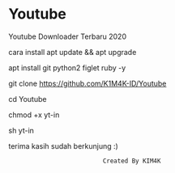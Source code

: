 # Youtube

Youtube Downloader Terbaru 2020

cara install apt update && apt upgrade

apt install git python2 figlet ruby -y

git clone https://github.com/K1M4K-ID/Youtube

cd Youtube

chmod +x yt-in

sh yt-in



terima kasih sudah berkunjung :)

                              Created By KIM4K
